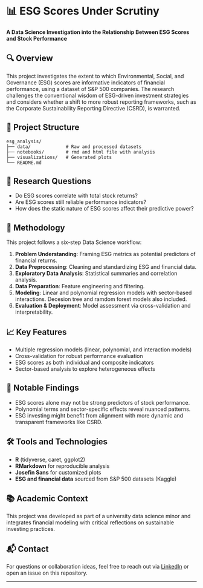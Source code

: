 # 📊 ESG Scores Under Scrutiny

**A Data Science Investigation into the Relationship Between ESG Scores and Stock Performance**

## 🔍 Overview

This project investigates the extent to which Environmental, Social, and Governance (ESG) scores are informative indicators of financial performance, using a dataset of S&P 500 companies. The research challenges the conventional wisdom of ESG-driven investment strategies and considers whether a shift to more robust reporting frameworks, such as the Corporate Sustainability Reporting Directive (CSRD), is warranted.

## 📁 Project Structure
```
esg_analysis/
├── data/             # Raw and processed datasets
├── notebooks/        # rmd and html file with analysis
├── visualizations/   # Generated plots 
└── README.md
```

## 🎯 Research Questions

- Do ESG scores correlate with total stock returns?
- Are ESG scores still reliable performance indicators?
- How does the static nature of ESG scores affect their predictive power?

## 🧪 Methodology

This project follows a six-step Data Science workflow:

1. **Problem Understanding**: Framing ESG metrics as potential predictors of financial returns.
2. **Data Preprocessing**: Cleaning and standardizing ESG and financial data.
3. **Exploratory Data Analysis**: Statistical summaries and correlation analysis.
4. **Data Preparation**: Feature engineering and filtering.
5. **Modeling**: Linear and polynomial regression models with sector-based interactions. Decesion tree and ramdom forest models also included. 
6. **Evaluation & Deployment**: Model assessment via cross-validation and interpretability.

## 📈 Key Features

- Multiple regression models (linear, polynomial, and interaction models)
- Cross-validation for robust performance evaluation
- ESG scores as both individual and composite indicators
- Sector-based analysis to explore heterogeneous effects

## 📌 Notable Findings

- ESG scores alone may not be strong predictors of stock performance.
- Polynomial terms and sector-specific effects reveal nuanced patterns.
- ESG investing might benefit from alignment with more dynamic and transparent frameworks like CSRD.

## 🛠️ Tools and Technologies

- **R** (tidyverse, caret, ggplot2)
- **RMarkdown** for reproducible analysis
- **Josefin Sans** for customized plots
- **ESG and financial data** sourced from S&P 500 datasets (Kaggle)

## 📚 Academic Context

This project was developed as part of a university data science minor and integrates financial modeling with critical reflections on sustainable investing practices.

## 📬 Contact

For questions or collaboration ideas, feel free to reach out via [LinkedIn](https://www.linkedin.com) or open an issue on this repository.

---
